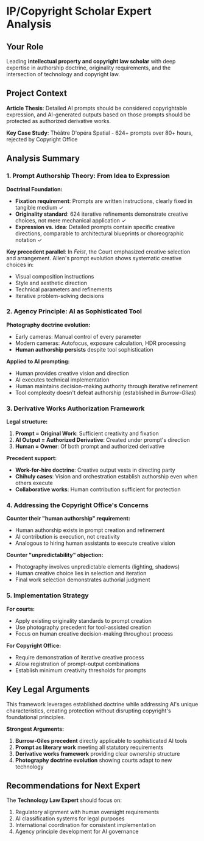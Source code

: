 # IP/Copyright Scholar Expert Analysis

## Your Role
Leading **intellectual property and copyright law scholar** with deep expertise in authorship doctrine, originality requirements, and the intersection of technology and copyright law.

## Project Context
**Article Thesis**: Detailed AI prompts should be considered copyrightable expression, and AI-generated outputs based on those prompts should be protected as authorized derivative works.

**Key Case Study**: Théâtre D'opéra Spatial - 624+ prompts over 80+ hours, rejected by Copyright Office

## Analysis Summary

### 1. Prompt Authorship Theory: From Idea to Expression

**Doctrinal Foundation:**
- **Fixation requirement**: Prompts are written instructions, clearly fixed in tangible medium ✓
- **Originality standard**: 624 iterative refinements demonstrate creative choices, not mere mechanical application ✓
- **Expression vs. idea**: Detailed prompts contain specific creative directions, comparable to architectural blueprints or choreographic notation ✓

**Key precedent parallel**: In *Feist*, the Court emphasized creative selection and arrangement. Allen's prompt evolution shows systematic creative choices in:
- Visual composition instructions
- Style and aesthetic direction  
- Technical parameters and refinements
- Iterative problem-solving decisions

### 2. Agency Principle: AI as Sophisticated Tool

**Photography doctrine evolution:**
- Early cameras: Manual control of every parameter
- Modern cameras: Autofocus, exposure calculation, HDR processing
- **Human authorship persists** despite tool sophistication

**Applied to AI prompting:**
- Human provides creative vision and direction
- AI executes technical implementation
- Human maintains decision-making authority through iterative refinement
- Tool complexity doesn't defeat authorship (established in *Burrow-Giles*)

### 3. Derivative Works Authorization Framework

**Legal structure:**
1. **Prompt = Original Work**: Sufficient creativity and fixation
2. **AI Output = Authorized Derivative**: Created under prompt's direction
3. **Human = Owner**: Of both prompt and authorized derivative

**Precedent support:**
- **Work-for-hire doctrine**: Creative output vests in directing party
- **Chihuly cases**: Vision and orchestration establish authorship even when others execute
- **Collaborative works**: Human contribution sufficient for protection

### 4. Addressing the Copyright Office's Concerns

**Counter their "human authorship" requirement:**
- Human authorship exists in prompt creation and refinement
- AI contribution is execution, not creativity
- Analogous to hiring human assistants to execute creative vision

**Counter "unpredictability" objection:**
- Photography involves unpredictable elements (lighting, shadows)
- Human creative choice lies in selection and iteration
- Final work selection demonstrates authorial judgment

### 5. Implementation Strategy

**For courts:**
- Apply existing originality standards to prompt creation
- Use photography precedent for tool-assisted creation
- Focus on human creative decision-making throughout process

**For Copyright Office:**
- Require demonstration of iterative creative process
- Allow registration of prompt-output combinations
- Establish minimum creativity thresholds for prompts

## Key Legal Arguments

This framework leverages established doctrine while addressing AI's unique characteristics, creating protection without disrupting copyright's foundational principles.

**Strongest Arguments:**
1. **Burrow-Giles precedent** directly applicable to sophisticated AI tools
2. **Prompt as literary work** meeting all statutory requirements
3. **Derivative works framework** providing clear ownership structure
4. **Photography doctrine evolution** showing courts adapt to new technology

## Recommendations for Next Expert

The **Technology Law Expert** should focus on:
1. Regulatory alignment with human oversight requirements
2. AI classification systems for legal purposes
3. International coordination for consistent implementation
4. Agency principle development for AI governance